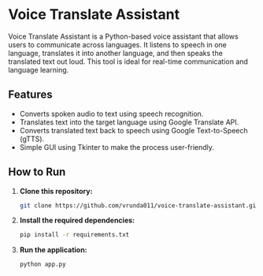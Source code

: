 # Voice Translate Assistant

Voice Translate Assistant is a Python-based voice assistant that allows users to communicate across languages. It listens to speech in one language, translates it into another language, and then speaks the translated text out loud. This tool is ideal for real-time communication and language learning.

## Features
- Converts spoken audio to text using speech recognition.
- Translates text into the target language using Google Translate API.
- Converts translated text back to speech using Google Text-to-Speech (gTTS).
- Simple GUI using Tkinter to make the process user-friendly.

## How to Run

1. **Clone this repository:**
   
   ```bash
   git clone https://github.com/vrunda011/voice-translate-assistant.git

2. **Install the required dependencies:**

   ```bash
   pip install -r requirements.txt

3. **Run the application:**

   ```bash
   python app.py

